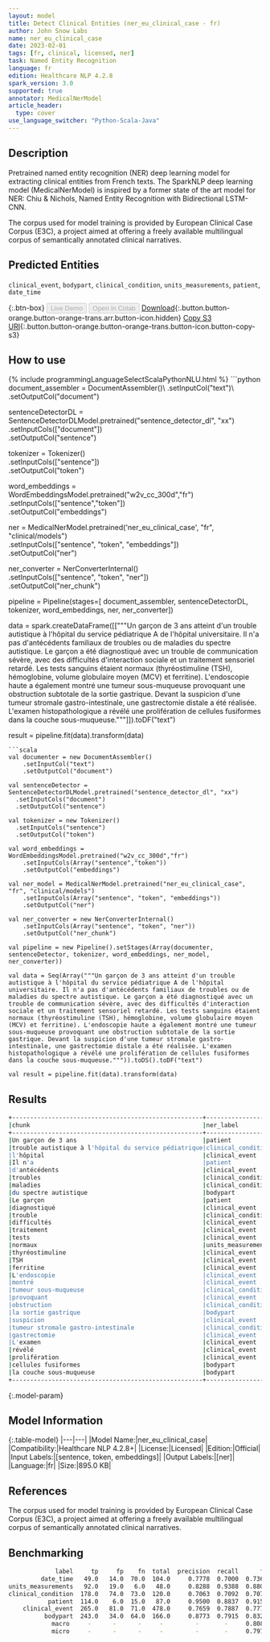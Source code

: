 ```yaml
---
layout: model
title: Detect Clinical Entities (ner_eu_clinical_case - fr)
author: John Snow Labs
name: ner_eu_clinical_case
date: 2023-02-01
tags: [fr, clinical, licensed, ner]
task: Named Entity Recognition
language: fr
edition: Healthcare NLP 4.2.8
spark_version: 3.0
supported: true
annotator: MedicalNerModel
article_header:
  type: cover
use_language_switcher: "Python-Scala-Java"
---
```


## Description

Pretrained named entity recognition (NER) deep learning model for extracting clinical entities from French texts. The SparkNLP deep learning model (MedicalNerModel) is inspired by a former state of the art model for NER: Chiu & Nichols, Named Entity Recognition with Bidirectional LSTM-CNN.

The corpus used for model training is provided by European Clinical Case Corpus (E3C), a project aimed at offering a freely available multilingual corpus of semantically annotated clinical narratives.

## Predicted Entities

`clinical_event`, `bodypart`, `clinical_condition`, `units_measurements`, `patient`, `date_time`

{:.btn-box}
<button class="button button-orange" disabled>Live Demo</button>
<button class="button button-orange" disabled>Open in Colab</button>
[Download](https://s3.amazonaws.com/auxdata.johnsnowlabs.com/clinical/models/ner_eu_clinical_case_fr_4.2.8_3.0_1675293960896.zip){:.button.button-orange.button-orange-trans.arr.button-icon.hidden}
[Copy S3 URI](s3://auxdata.johnsnowlabs.com/clinical/models/ner_eu_clinical_case_fr_4.2.8_3.0_1675293960896.zip){:.button.button-orange.button-orange-trans.button-icon.button-copy-s3}

## How to use
 


<div class="tabs-box" markdown="1">
{% include programmingLanguageSelectScalaPythonNLU.html %}
```python
document_assembler = DocumentAssembler()\
	.setInputCol("text")\
	.setOutputCol("document")
 
sentenceDetectorDL = SentenceDetectorDLModel.pretrained("sentence_detector_dl", "xx")\
	.setInputCols(["document"])\
	.setOutputCol("sentence")

tokenizer = Tokenizer()\
	.setInputCols(["sentence"])\
	.setOutputCol("token")

word_embeddings = WordEmbeddingsModel.pretrained("w2v_cc_300d","fr")\
	.setInputCols(["sentence","token"])\
	.setOutputCol("embeddings")

ner = MedicalNerModel.pretrained('ner_eu_clinical_case', "fr", "clinical/models") \
	.setInputCols(["sentence", "token", "embeddings"]) \
	.setOutputCol("ner")
 
ner_converter = NerConverterInternal()\
	.setInputCols(["sentence", "token", "ner"])\
	.setOutputCol("ner_chunk")

pipeline = Pipeline(stages=[
	document_assembler,
	sentenceDetectorDL,
	tokenizer,
	word_embeddings,
	ner,
	ner_converter])

data = spark.createDataFrame([["""Un garçon de 3 ans atteint d'un trouble autistique à l'hôpital du service pédiatrique A de l'hôpital universitaire. Il n'a pas d'antécédents familiaux de troubles ou de maladies du spectre autistique. Le garçon a été diagnostiqué avec un trouble de communication sévère, avec des difficultés d'interaction sociale et un traitement sensoriel retardé. Les tests sanguins étaient normaux (thyréostimuline (TSH), hémoglobine, volume globulaire moyen (MCV) et ferritine). L'endoscopie haute a également montré une tumeur sous-muqueuse provoquant une obstruction subtotale de la sortie gastrique. Devant la suspicion d'une tumeur stromale gastro-intestinale, une gastrectomie distale a été réalisée. L'examen histopathologique a révélé une prolifération de cellules fusiformes dans la couche sous-muqueuse."""]]).toDF("text")

result = pipeline.fit(data).transform(data)
```
```scala
val documenter = new DocumentAssembler() 
    .setInputCol("text") 
    .setOutputCol("document")

val sentenceDetector = SentenceDetectorDLModel.pretrained("sentence_detector_dl", "xx")
  .setInputCols("document")
  .setOutputCol("sentence")

val tokenizer = new Tokenizer()
  .setInputCols("sentence")
  .setOutputCol("token")

val word_embeddings = WordEmbeddingsModel.pretrained("w2v_cc_300d","fr")
	.setInputCols(Array("sentence","token"))
	.setOutputCol("embeddings")

val ner_model = MedicalNerModel.pretrained("ner_eu_clinical_case", "fr", "clinical/models")
    .setInputCols(Array("sentence", "token", "embeddings"))
    .setOutputCol("ner")

val ner_converter = new NerConverterInternal()
    .setInputCols(Array("sentence", "token", "ner"))
    .setOutputCol("ner_chunk")

val pipeline = new Pipeline().setStages(Array(documenter, sentenceDetector, tokenizer, word_embeddings, ner_model, ner_converter))

val data = Seq(Array("""Un garçon de 3 ans atteint d'un trouble autistique à l'hôpital du service pédiatrique A de l'hôpital universitaire. Il n'a pas d'antécédents familiaux de troubles ou de maladies du spectre autistique. Le garçon a été diagnostiqué avec un trouble de communication sévère, avec des difficultés d'interaction sociale et un traitement sensoriel retardé. Les tests sanguins étaient normaux (thyréostimuline (TSH), hémoglobine, volume globulaire moyen (MCV) et ferritine). L'endoscopie haute a également montré une tumeur sous-muqueuse provoquant une obstruction subtotale de la sortie gastrique. Devant la suspicion d'une tumeur stromale gastro-intestinale, une gastrectomie distale a été réalisée. L'examen histopathologique a révélé une prolifération de cellules fusiformes dans la couche sous-muqueuse.""")).toDS().toDF("text")

val result = pipeline.fit(data).transform(data)
```
</div>

## Results

```bash
+-----------------------------------------------------+------------------+
|chunk                                                |ner_label         |
+-----------------------------------------------------+------------------+
|Un garçon de 3 ans                                   |patient           |
|trouble autistique à l'hôpital du service pédiatrique|clinical_condition|
|l'hôpital                                            |clinical_event    |
|Il n'a                                               |patient           |
|d'antécédents                                        |clinical_event    |
|troubles                                             |clinical_condition|
|maladies                                             |clinical_condition|
|du spectre autistique                                |bodypart          |
|Le garçon                                            |patient           |
|diagnostiqué                                         |clinical_event    |
|trouble                                              |clinical_condition|
|difficultés                                          |clinical_event    |
|traitement                                           |clinical_event    |
|tests                                                |clinical_event    |
|normaux                                              |units_measurements|
|thyréostimuline                                      |clinical_event    |
|TSH                                                  |clinical_event    |
|ferritine                                            |clinical_event    |
|L'endoscopie                                         |clinical_event    |
|montré                                               |clinical_event    |
|tumeur sous-muqueuse                                 |clinical_condition|
|provoquant                                           |clinical_event    |
|obstruction                                          |clinical_condition|
|la sortie gastrique                                  |bodypart          |
|suspicion                                            |clinical_event    |
|tumeur stromale gastro-intestinale                   |clinical_condition|
|gastrectomie                                         |clinical_event    |
|L'examen                                             |clinical_event    |
|révélé                                               |clinical_event    |
|prolifération                                        |clinical_event    |
|cellules fusiformes                                  |bodypart          |
|la couche sous-muqueuse                              |bodypart          |
+-----------------------------------------------------+------------------+
```

{:.model-param}
## Model Information

{:.table-model}
|---|---|
|Model Name:|ner_eu_clinical_case|
|Compatibility:|Healthcare NLP 4.2.8+|
|License:|Licensed|
|Edition:|Official|
|Input Labels:|[sentence, token, embeddings]|
|Output Labels:|[ner]|
|Language:|fr|
|Size:|895.0 KB|

## References

The corpus used for model training is provided by European Clinical Case Corpus (E3C), a project aimed at offering a freely available multilingual corpus of semantically annotated clinical narratives.

## Benchmarking

```bash
             label     tp     fp    fn  total  precision  recall      f1
         date_time   49.0   14.0  70.0  104.0     0.7778  0.7000  0.7368
units_measurements   92.0   19.0   6.0   48.0     0.8288  0.9388  0.8804
clinical_condition  178.0   74.0  73.0  120.0     0.7063  0.7092  0.7078
           patient  114.0    6.0  15.0   87.0     0.9500  0.8837  0.9157
    clinical_event  265.0   81.0  71.0  478.0     0.7659  0.7887  0.7771
          bodypart  243.0   34.0  64.0  166.0     0.8773  0.7915  0.8322
            macro     -      -      -     -         -       -     0.8083
            micro     -      -      -     -         -       -     0.7978
```
